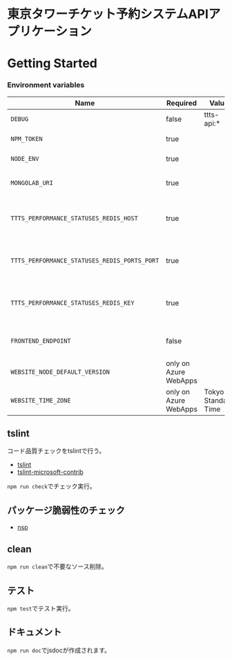 # 東京タワーチケット予約システムAPIアプリケーション

# Getting Started

### Environment variables

| Name                                         | Required              | Value               | Purpose                         |
| -------------------------------------------- | --------------------- | ------------------- | ------------------------------- |
| `DEBUG`                                      | false                 | ttts-api:*          | Debug                           |
| `NPM_TOKEN`                                  | true                  |                     | NPM auth token                  |
| `NODE_ENV`                                   | true                  |                     | environment name                |
| `MONGOLAB_URI`                               | true                  |                     | MongoDB connection URI          |
| `TTTS_PERFORMANCE_STATUSES_REDIS_HOST`       | true                  |                     | パフォーマンス空席状況保管先redis host |
| `TTTS_PERFORMANCE_STATUSES_REDIS_PORTS_PORT` | true                  |                     | パフォーマンス空席状況保管先redis port |
| `TTTS_PERFORMANCE_STATUSES_REDIS_KEY`        | true                  |                     | パフォーマンス空席状況保管先redis key  |
| `FRONTEND_ENDPOINT`                          | false                 |                     | frontendのエンドポイント                |
| `WEBSITE_NODE_DEFAULT_VERSION`               | only on Azure WebApps |                     | Node.js version                 |
| `WEBSITE_TIME_ZONE`                          | only on Azure WebApps | Tokyo Standard Time |

## tslint

コード品質チェックをtslintで行う。
* [tslint](https://github.com/palantir/tslint)
* [tslint-microsoft-contrib](https://github.com/Microsoft/tslint-microsoft-contrib)

`npm run check`でチェック実行。


## パッケージ脆弱性のチェック

* [nsp](https://www.npmjs.com/package/nsp)


## clean
`npm run clean`で不要なソース削除。


## テスト
`npm test`でテスト実行。


## ドキュメント
`npm run doc`でjsdocが作成されます。
